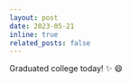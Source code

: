 ```yaml
---
layout: post
date: 2023-05-21
inline: true
related_posts: false
---
```


Graduated college today! :sparkles: :smile:
